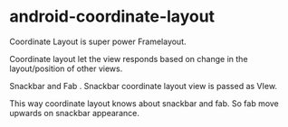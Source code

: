 # android-coordinate-layout

Coordinate Layout is super power Framelayout.

Coordinate layout let the view responds based on change in the layout/position of other views.

Snackbar and Fab . Snackbar coordinate layout view is passed as VIew.

This way coordinate layout knows about snackbar and fab. So fab move upwards on snackbar appearance.




